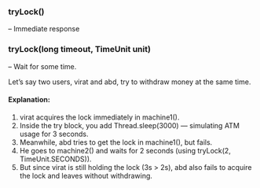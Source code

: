 
### tryLock()
   – Immediate response

### tryLock(long timeout, TimeUnit unit)
   – Wait for some time.

Let’s say two users, virat and abd, try to withdraw money at the same time.

#### Explanation:

1. virat acquires the lock immediately in machine1().
2. Inside the try block, you add Thread.sleep(3000) — simulating ATM usage for 3 seconds.
3. Meanwhile, abd tries to get the lock in machine1(), but fails.
4. He goes to machine2() and waits for 2 seconds (using tryLock(2, TimeUnit.SECONDS)).
5. But since virat is still holding the lock (3s > 2s), abd also fails to acquire the lock and leaves without withdrawing.